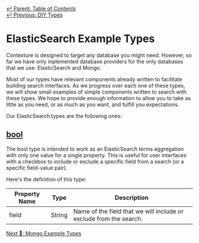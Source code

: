 ﻿[↩  Parent: Table of Contents](../README.md)  
[↩  Previous: DIY Types](diy-types.md)

# ElasticSearch Example Types

Contexture is designed to target any database you might need. However,
so far we have only inplemented database providers for the only
databases that we use: ElasticSearch and Mongo.

Most of our types have relevant components already written to
facilitate building search interfaces. As we progress over each one of
these types, we will show small examples of simple components written
to search with these types. We hope to provide enough information to
allow you to take as little as you need, or as much as you want, and
fulfill you expectations.

Our ElasticSearch types are the following ones:

## [bool](https://github.com/smartprocure/contexture-elasticsearch/blob/master/src/example-types/bool.js)

The bool type is intended to work as an ElasticSearch terms
aggregation with only one value for a single property. This is useful
for user interfaces with a checkbox to include or exclude a specific
field from a search (or a specific field-value pair).

Here's the definition of this type:

| Property Name | Type | Description |
| --- | --- | --- |
| field | String | Name of the field that we will include or exclude from the search. |

[Next  ⃕: Mongo Example Types](mongo-example-types.md)
